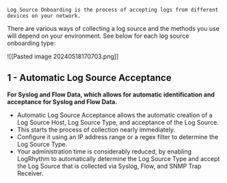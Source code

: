 
```
Log Source Onboarding is the process of accepting logs from different devices on your network.
```


There are various ways of collecting a log source and the methods you use will depend on your environment. See below for each log source onboarding type:

![[Pasted image 20240518170703.png]]


## 1 - Automatic Log Source Acceptance

**For Syslog and Flow Data, which allows for automatic identification and acceptance for Syslog and Flow Data.**  

- Automatic Log Source Acceptance allows the automatic creation of a Log Source Host, Log Source Type, and acceptance of the Log Source. 
- This starts the process of collection nearly immediately.
- Configure it using an IP address range or a regex filter to determine the Log Source Type.
- Your administration time is considerably reduced, by enabling LogRhythm to automatically determine the Log Source Type and accept the Log Source that is collected via Syslog, Flow, and SNMP Trap Receiver.


